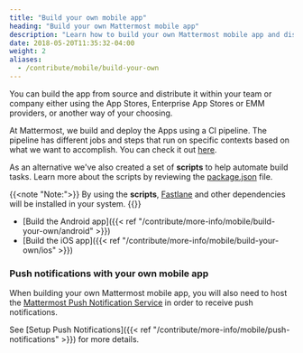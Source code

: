 ```yaml
---
title: "Build your own mobile app"
heading: "Build your own Mattermost mobile app"
description: "Learn how to build your own Mattermost mobile app and distribute it within your team."
date: 2018-05-20T11:35:32-04:00
weight: 2
aliases:
  - /contribute/mobile/build-your-own
---
```


You can build the app from source and distribute it within your team or company either using the App Stores, Enterprise App Stores or EMM providers, or another way of your choosing.

At Mattermost, we build and deploy the Apps using a CI pipeline. The pipeline has different jobs and steps that run on specific contexts based on what we want to accomplish. You can check it out [here](https://github.com/mattermost/mattermost-mobile/blob/master/.circleci/config.yml).

As an alternative we've also created a set of **scripts** to help automate build tasks. Learn more about the scripts by reviewing the [package.json](https://github.com/mattermost/mattermost-mobile/blob/master/package.json) file.

{{<note "Note:">}}
By using the **scripts**, [Fastlane](https://docs.fastlane.tools/#choose-your-installation-method) and other dependencies will be installed in your system.
{{</note>}}

- [Build the Android app]({{< ref "/contribute/more-info/mobile/build-your-own/android" >}})
- [Build the iOS app]({{< ref "/contribute/more-info/mobile/build-your-own/ios" >}})

### Push notifications with your own mobile app

When building your own Mattermost mobile app, you will also need to host the [Mattermost Push Notification Service](https://github.com/mattermost/mattermost-push-proxy) in order to receive push notifications.

See [Setup Push Notifications]({{< ref "/contribute/more-info/mobile/push-notifications" >}}) for more details.
